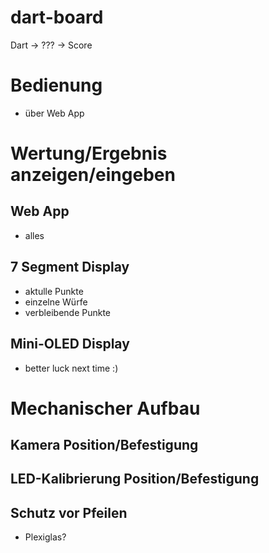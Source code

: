 # dart-board
Dart -> ??? -> Score

# Bedienung
- über Web App

# Wertung/Ergebnis anzeigen/eingeben

## Web App
- alles

## 7 Segment Display 
- aktulle Punkte 
- einzelne Würfe
- verbleibende Punkte

## Mini-OLED Display
- better luck next time :)

# Mechanischer Aufbau

## Kamera Position/Befestigung

## LED-Kalibrierung Position/Befestigung

## Schutz vor Pfeilen
- Plexiglas?
